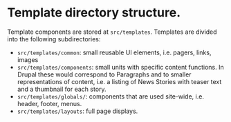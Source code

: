 # Template directory structure.

Template components are stored at `src/templates`. Templates are divided into the following subdirectories:

* `src/templates/common`: small reusable UI elements, i.e. pagers, links, images
* `src/templates/components`: small units with specific content functions. In Drupal these would correspond to Paragraphs and to smaller representations of content, i.e. a listing of News Stories with teaser text and a thumbnail for each story.
* `src/templates/globals/`: components that are used site-wide, i.e. header, footer, menus.
* `src/templates/layouts`: full page displays.
